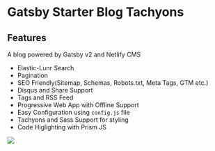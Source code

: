 # Gatsby Starter Blog Tachyons

## Features
A blog powered by Gatsby v2 and Netlify CMS

* Elastic-Lunr Search
* Pagination
* SEO Friendly(Sitemap, Schemas, Robots.txt, Meta Tags, GTM etc.)
* Disqus and Share Support
* Tags and RSS Feed
* Progressive Web App with Offline Support
* Easy Configuration using `config.js` file
* Tachyons and Sass Support for styling
* Code Higlighting with Prism JS

<a href="https://www.netlify.com">
  <img src="https://www.netlify.com/img/global/badges/netlify-dark.svg"/>
</a>
